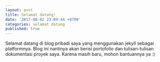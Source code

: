 ```yaml
---
layout: post
title: Selamat datang!
date: '2017-08-02 23:09:44 +0700'
categories: selamat datang
published: true
---
```

Selamat datang di blog pribadi saya yang menggunakan jekyll sebagai platformnya. Blog ini nantinya akan berisi portofolio dan tulisan-tulisan dokumentasi proyek saya. Karena masih baru, mohon bantuannya ya :)
